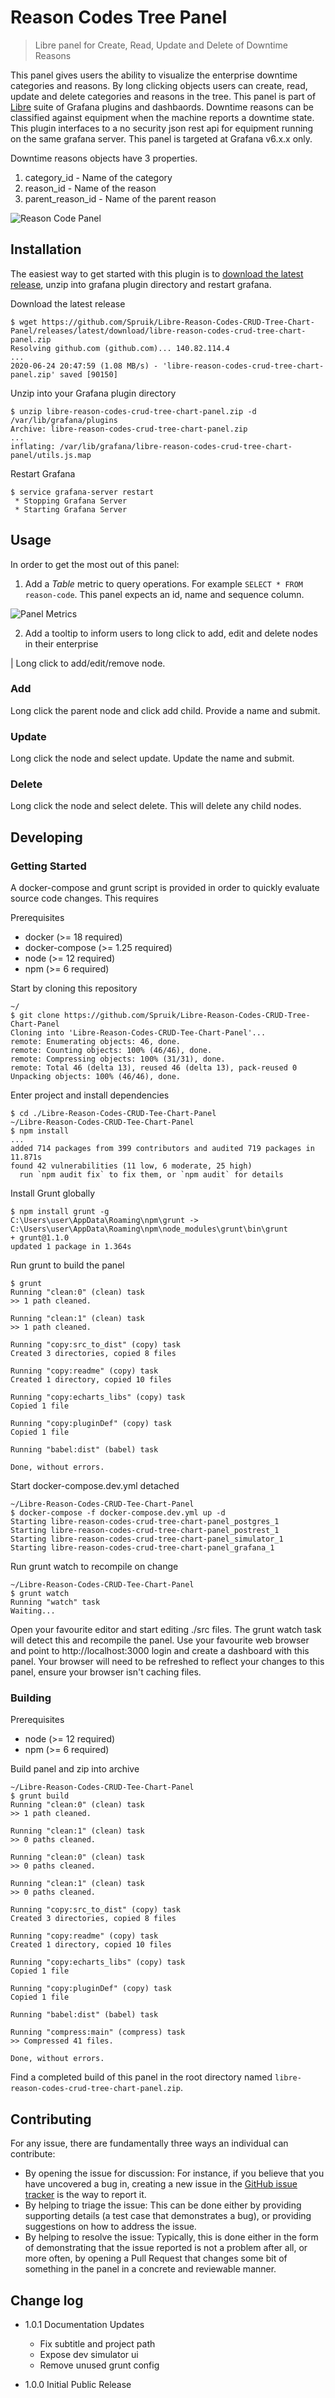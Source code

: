 # Reason Codes Tree Panel

> Libre panel for Create, Read, Update and Delete of Downtime Reasons

This panel gives users the ability to visualize the enterprise downtime categories and reasons. By long clicking objects users can create, read, update and delete categories and reasons in the tree. This panel is part of [Libre](https://github.com/Spruik/Libre) suite of Grafana plugins and dashbaords. Downtime reasons can be classified against equipment when the machine reports a downtime state. This plugin interfaces to a no security json rest api for equipment running on the same grafana server. This panel is targeted at Grafana v6.x.x only.

Downtime reasons objects have 3 properties.

1. category_id - Name of the category
2. reason_id - Name of the reason
3. parent_reason_id - Name of the parent reason

![Reason Code Panel](./docs/libre-reason-codes-crud-tree-chart-panel.gif)

## Installation

The easiest way to get started with this plugin is to [download the latest release](https://github.com/Spruik/Libre-Reason-Codes-CRUD-Tree-Chart-Panel/releases/latest/download/libre-reason-codes-crud-tree-chart-panel.zip), unzip into grafana plugin directory and restart grafana.

Download the latest release

```shell
$ wget https://github.com/Spruik/Libre-Reason-Codes-CRUD-Tree-Chart-Panel/releases/latest/download/libre-reason-codes-crud-tree-chart-panel.zip
Resolving github.com (github.com)... 140.82.114.4
...
2020-06-24 20:47:59 (1.08 MB/s) - 'libre-reason-codes-crud-tree-chart-panel.zip' saved [90150]
```

Unzip into your Grafana plugin directory

```shell
$ unzip libre-reason-codes-crud-tree-chart-panel.zip -d /var/lib/grafana/plugins
Archive: libre-reason-codes-crud-tree-chart-panel.zip
...
inflating: /var/lib/grafana/libre-reason-codes-crud-tree-chart-panel/utils.js.map
```

Restart Grafana

```shell
$ service grafana-server restart
 * Stopping Grafana Server
 * Starting Grafana Server
```

## Usage

In order to get the most out of this panel:

1. Add a *Table* metric to query operations. For example `SELECT * FROM reason-code`. This panel expects an id, name and sequence column.

![Panel Metrics](./docs/libre-reason-codes-crud-tree-chart-panel-metrics.png)

2. Add a tooltip to inform users to long click to add, edit and delete nodes in their enterprise

| Long click to add/edit/remove node.

### Add

Long click the parent node and click add child. Provide a name and submit.

### Update

Long click the node and select update. Update the name and submit.

### Delete

Long click the node and select delete. This will delete any child nodes.

## Developing

### Getting Started

A docker-compose and grunt script is provided in order to quickly evaluate source code changes. This requires

Prerequisites

- docker (>= 18 required)
- docker-compose (>= 1.25 required)
- node (>= 12 required)
- npm (>= 6 required)

Start by cloning this repository

```shell
~/
$ git clone https://github.com/Spruik/Libre-Reason-Codes-CRUD-Tree-Chart-Panel
Cloning into 'Libre-Reason-Codes-CRUD-Tee-Chart-Panel'...
remote: Enumerating objects: 46, done.
remote: Counting objects: 100% (46/46), done.
remote: Compressing objects: 100% (31/31), done.
remote: Total 46 (delta 13), reused 46 (delta 13), pack-reused 0
Unpacking objects: 100% (46/46), done.
```

Enter project and install dependencies

```shell
$ cd ./Libre-Reason-Codes-CRUD-Tee-Chart-Panel
~/Libre-Reason-Codes-CRUD-Tee-Chart-Panel
$ npm install
...
added 714 packages from 399 contributors and audited 719 packages in 11.871s
found 42 vulnerabilities (11 low, 6 moderate, 25 high)
  run `npm audit fix` to fix them, or `npm audit` for details
```

Install Grunt globally

```shell
$ npm install grunt -g
C:\Users\user\AppData\Roaming\npm\grunt -> C:\Users\user\AppData\Roaming\npm\node_modules\grunt\bin\grunt
+ grunt@1.1.0
updated 1 package in 1.364s
```

Run grunt to build the panel

```shell
$ grunt
Running "clean:0" (clean) task
>> 1 path cleaned.

Running "clean:1" (clean) task
>> 1 path cleaned.

Running "copy:src_to_dist" (copy) task
Created 3 directories, copied 8 files

Running "copy:readme" (copy) task
Created 1 directory, copied 10 files

Running "copy:echarts_libs" (copy) task
Copied 1 file

Running "copy:pluginDef" (copy) task
Copied 1 file

Running "babel:dist" (babel) task

Done, without errors.

```

Start docker-compose.dev.yml detached

```shell
~/Libre-Reason-Codes-CRUD-Tee-Chart-Panel
$ docker-compose -f docker-compose.dev.yml up -d
Starting libre-reason-codes-crud-tree-chart-panel_postgres_1
Starting libre-reason-codes-crud-tree-chart-panel_postrest_1
Starting libre-reason-codes-crud-tree-chart-panel_simulator_1
Starting libre-reason-codes-crud-tree-chart-panel_grafana_1
```

Run grunt watch to recompile on change

```shell
~/Libre-Reason-Codes-CRUD-Tee-Chart-Panel
$ grunt watch
Running "watch" task
Waiting...
```

Open your favourite editor and start editing ./src files. The grunt watch task will detect this and recompile the panel. Use your favourite web browser and point to http://localhost:3000 login and create a dashboard with this panel. Your browser will need to be refreshed to reflect your changes to this panel, ensure your browser isn't caching files.

### Building

Prerequisites

- node (>= 12 required)
- npm (>= 6 required)

Build panel and zip into archive

```shell
~/Libre-Reason-Codes-CRUD-Tee-Chart-Panel
$ grunt build
Running "clean:0" (clean) task
>> 1 path cleaned.

Running "clean:1" (clean) task
>> 0 paths cleaned.

Running "clean:0" (clean) task
>> 0 paths cleaned.

Running "clean:1" (clean) task
>> 0 paths cleaned.

Running "copy:src_to_dist" (copy) task
Created 3 directories, copied 8 files

Running "copy:readme" (copy) task
Created 1 directory, copied 10 files

Running "copy:echarts_libs" (copy) task
Copied 1 file

Running "copy:pluginDef" (copy) task
Copied 1 file

Running "babel:dist" (babel) task

Running "compress:main" (compress) task
>> Compressed 41 files.

Done, without errors.

```

Find a completed build of this panel in the root directory named `libre-reason-codes-crud-tree-chart-panel.zip`.

## Contributing

For any issue, there are fundamentally three ways an individual can contribute:

- By opening the issue for discussion: For instance, if you believe that you have uncovered a bug in, creating a new issue in the [GitHub issue tracker](https://github.com/Spruik/Libre-Reason-Codes-CRUD-Tree-Chart-Panel/issues) is the way to report it.
- By helping to triage the issue: This can be done either by providing supporting details (a test case that demonstrates a bug), or providing suggestions on how to address the issue.
- By helping to resolve the issue: Typically, this is done either in the form of demonstrating that the issue reported is not a problem after all, or more often, by opening a Pull Request that changes some bit of something in the panel in a concrete and reviewable manner.

## Change log

- 1.0.1 Documentation Updates
  - Fix subtitle and project path
  - Expose dev simulator ui
  - Remove unused grunt config

- 1.0.0 Initial Public Release
